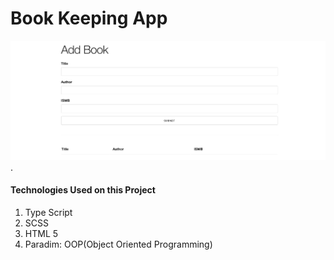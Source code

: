 # Book Keeping App
![](Screenshot%202022-10-03%20at%2012-55-30%20Blook%20Post.png).

#### Technologies Used on this Project
1. Type Script
2. SCSS
3. HTML 5
4. Paradim: OOP(Object Oriented Programming)